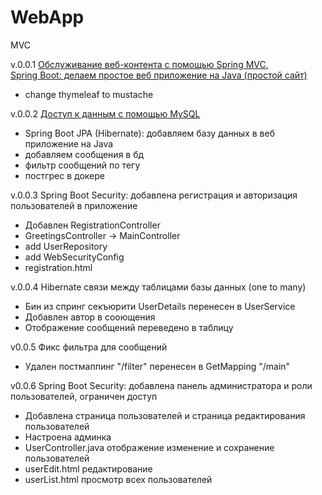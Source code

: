 # WebApp
MVC

v.0.0.1 [Обслуживание веб-контента с помощью Spring MVC](https://spring.io/guides/gs/serving-web-content/),
<br/>
[Spring Boot: делаем простое веб приложение на Java (простой сайт)](https://www.youtube.com/watch?v=jH17YkBTpI4&list=PLU2ftbIeotGoGSEUf54LQH-DgiQPF2XRO&index=1)

* change thymeleaf to mustache

v.0.0.2 [Доступ к данным с помощью MySQL](https://spring.io/guides/gs/accessing-data-mysql/)

* Spring Boot JPA (Hibernate): добавляем базу данных в веб приложение на Java
* добавляем сообщения в бд
* фильтр сообщений по тегу
* постгрес в докере

v.0.0.3 Spring Boot Security: добавлена регистрация и авторизация пользователей в приложение

* Добавлен RegistrationController
* GreetingsController -> MainController
* add UserRepository
* add WebSecurityConfig
* registration.html

v.0.0.4 Hibernate связи между таблицами базы данных (one to many)

* Бин из спринг секъюрити UserDetails перенесен в UserService
* Добавлен автор в сооющения
* Отображение сообщений переведено в таблицу

v0.0.5 Фикс фильтра для сообщений
* Удален постмаппинг "/filter" перенесен в GetMapping "/main"

v0.0.6 Spring Boot Security: добавлена панель администратора и роли пользователей, ограничен доступ
* Добавлена страница пользователей и страница редактирования пользователей
* Настроена админка
* UserController.java отображение изменение и сохранение пользователей
* userEdit.html редактирование
* userList.html просмотр всех пользователей